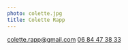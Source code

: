 ```yaml
---
photo: colette.jpg
title: Colette Rapp
---
```

[colette.rapp@gmail.com](mailto:colette.rapp@gmail.com)
[06 84 47 38 33](tel:+33684473833)
